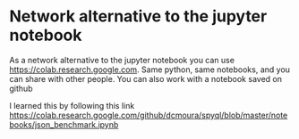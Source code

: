 # Network alternative to the jupyter notebook

As a network alternative to the jupyter notebook you can use https://colab.research.google.com. Same python, same notebooks, 
and you can share with other people. You can also work with a notebook saved on github

I learned this by following this link https://colab.research.google.com/github/dcmoura/spyql/blob/master/notebooks/json_benchmark.ipynb